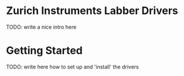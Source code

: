 # Zurich Instruments Labber Drivers

TODO: write a nice intro here

# Getting Started

TODO: write here how to set up and 'install' the drivers

